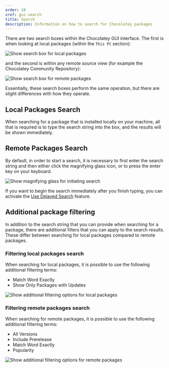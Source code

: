 ```yaml
---
order: 10
xref: gui-search
title: Search
description: Information on how to search for Chocolatey packages
---
```


There are two search boxes within the Chocolatey GUI interface.  The first is when looking at local packages (within the `This PC` section):

![Show search box for local packages](/images/chocolatey-gui/user_interface_main-window_action_search_1.png "Show search box for remote packages")

and the second is within any remote source view (for example the Chocolatey Community Repository):

![Show search box for remote packages](/images/chocolatey-gui/user_interface_main-window_action_search_2.png "Show search box for remote packages")

Essentially, these search boxes perform the same operation, but there are slight differences with how they operate.

## Local Packages Search

When searching for a package that is installed locally on your machine, all that is required is to type the search string into the box, and the results will be shown immediately.

## Remote Packages Search

By default, in order to start a search, it is necessary to first enter the search string and then either click the magnifying glass icon, or to press the enter key on your keyboard.

![Show magnifying glass for initiating search](/images/chocolatey-gui/user_interface_main-window_action_search_3.png "Show magnifying glass for initiating search")

If you want to begin the search immediately after you finish typing, you can activate the [Use Delayed Search](xref:use-delayed-search) feature.

## Additional package filtering

In addition to the search string that you can provide when searching for a package, there are additional filters that you can apply to the search results.  These differ between searching for local packages compared to remote packages.

### Filtering local packages search

When searching for local packages, it is possible to use the following additional filtering terms:

- Match Word Exactly
- Show Only Packages with Updates

![Show additional filtering options for local packages](/images/chocolatey-gui/user_interface_main-window_action_search_4.png "Show additional filtering options for local packages")

### Filtering remote packages search

When searching for remote packages, it is possible to use the following additional filtering terms:

- All Versions
- Include Prerelease
- Match Word Exactly
- Popularity

![Show additional filtering options for remote packages](/images/chocolatey-gui/user_interface_main-window_action_search_5.png "Show additional filtering options for remote packages")